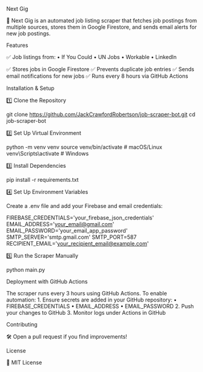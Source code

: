Next Gig

🚀 Next Gig is an automated job listing scraper that fetches job postings from multiple sources, stores them in Google Firestore, and sends email alerts for new job postings.

Features

✅ Job listings from:
	•	If You Could
	•	UN Jobs
	•	Workable
	•	LinkedIn

✅ Stores jobs in Google Firestore
✅ Prevents duplicate job entries
✅ Sends email notifications for new jobs
✅ Runs every 8 hours via GitHub Actions

Installation & Setup

1️⃣ Clone the Repository

git clone https://github.com/JackCrawfordRobertson/job-scraper-bot.git
cd job-scraper-bot

2️⃣ Set Up Virtual Environment

python -m venv venv
source venv/bin/activate  # macOS/Linux
venv\Scripts\activate     # Windows

3️⃣ Install Dependencies

pip install -r requirements.txt

4️⃣ Set Up Environment Variables

Create a .env file and add your Firebase and email credentials:

FIREBASE_CREDENTIALS='your_firebase_json_credentials'
EMAIL_ADDRESS='your_email@gmail.com'
EMAIL_PASSWORD='your_email_app_password'
SMTP_SERVER='smtp.gmail.com'
SMTP_PORT=587
RECIPIENT_EMAIL='your_recipient_email@example.com'

5️⃣ Run the Scraper Manually

python main.py

Deployment with GitHub Actions

The scraper runs every 3 hours using GitHub Actions.
To enable automation:
	1.	Ensure secrets are added in your GitHub repository:
	•	FIREBASE_CREDENTIALS
	•	EMAIL_ADDRESS
	•	EMAIL_PASSWORD
	2.	Push your changes to GitHub
	3.	Monitor logs under Actions in GitHub

Contributing

🛠 Open a pull request if you find improvements!

License

📜 MIT License
